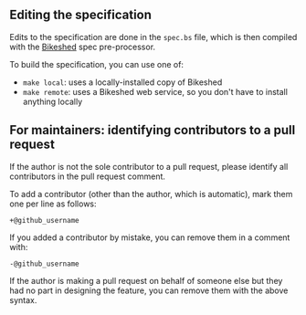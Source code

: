 ## Editing the specification

Edits to the specification are done in the `spec.bs` file, which is then compiled with the [Bikeshed](https://tabatkins.github.io/bikeshed/) spec pre-processor.

To build the specification, you can use one of:

- `make local`: uses a locally-installed copy of Bikeshed
- `make remote`: uses a Bikeshed web service, so you don't have to install anything locally

## For maintainers: identifying contributors to a pull request

If the author is not the sole contributor to a pull request, please identify all contributors in the pull request comment.

To add a contributor (other than the author, which is automatic), mark them one per line as follows:

```
+@github_username
```

If you added a contributor by mistake, you can remove them in a comment with:

```
-@github_username
```

If the author is making a pull request on behalf of someone else but they had no part in designing the feature, you can remove them with the above syntax.
